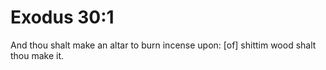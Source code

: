 # Exodus 30:1

And thou shalt make an altar to burn incense upon: [of] shittim wood shalt thou make it.